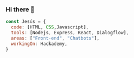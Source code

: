 ### Hi there 👋

```javascript
const Jesús = {
  code: [HTML, CSS,Javascript], 
  tools: [Nodejs, Express, React, Dialogflow],
  areas: ["Front-end", "Chatbots"],
  workingOn: Hackademy,
}
```

<!--
**JesusfGarcia/JesusfGarcia** is a ✨ _special_ ✨ repository because its `README.md` (this file) appears on your GitHub profile.

Here are some ideas to get you started:

- 🔭 I’m currently working on ...
- 🌱 I’m currently learning ...
- 👯 I’m looking to collaborate on ...
- 🤔 I’m looking for help with ...
- 💬 Ask me about ...
- 📫 How to reach me: ...
- 😄 Pronouns: ...
- ⚡ Fun fact: ...
-->
